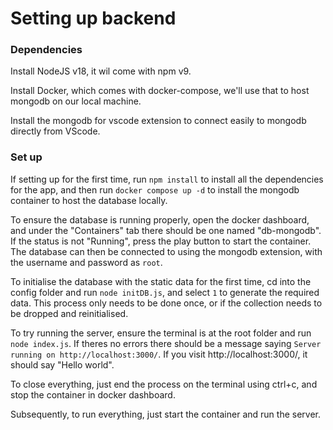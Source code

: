 # Setting up backend

### Dependencies

Install NodeJS v18, it wil come with npm v9.

Install Docker, which comes with docker-compose, we'll use that to host mongodb on our local machine.

Install the mongodb for vscode extension to connect easily to mongodb directly from VScode.

### Set up

If setting up for the first time, run `npm install` to install all the dependencies for the app, and then run `docker compose up -d` to install the mongodb container to host the database locally.

To ensure the database is running properly, open the docker dashboard, and under the "Containers" tab there should be one named "db-mongodb". If the status is not "Running", press the play button to start the container.
The database can then be connected to using the mongodb extension, with the username and password as `root`.

To initialise the database with the static data for the first time, cd into the config folder and run `node initDB.js`, and select `1` to generate the required data. This process only needs to be done once, or if the collection needs to be dropped and reinitialised.

To try running the server, ensure the terminal is at the root folder and run `node index.js`. If theres no errors there should be a message saying `Server running on http://localhost:3000/`. If you visit http://localhost:3000/, it should say "Hello world".

To close everything, just end the process on the terminal using ctrl+c, and stop the container in docker dashboard. 

Subsequently, to run everything, just start the container and run the server.


